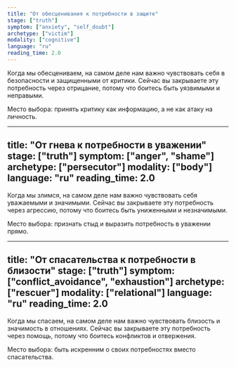 ```yaml
---
title: "От обесценивания к потребности в защите"
stage: ["truth"]
symptom: ["anxiety", "self_doubt"]
archetype: ["victim"]
modality: ["cognitive"]
language: "ru"
reading_time: 2.0
---
```


Когда мы обесцениваем, на самом деле нам важно чувствовать себя в безопасности и защищенными от критики. Сейчас вы закрываете эту потребность через отрицание, потому что боитесь быть уязвимыми и неправыми.

Место выбора: принять критику как информацию, а не как атаку на личность.

---

title: "От гнева к потребности в уважении"
stage: ["truth"]
symptom: ["anger", "shame"]
archetype: ["persecutor"]
modality: ["body"]
language: "ru"
reading_time: 2.0
---

Когда мы злимся, на самом деле нам важно чувствовать себя уважаемыми и значимыми. Сейчас вы закрываете эту потребность через агрессию, потому что боитесь быть униженными и незначимыми.

Место выбора: признать стыд и выразить потребность в уважении прямо.

---

title: "От спасательства к потребности в близости"
stage: ["truth"]
symptom: ["conflict_avoidance", "exhaustion"]
archetype: ["rescuer"]
modality: ["relational"]
language: "ru"
reading_time: 2.0
---

Когда мы спасаем, на самом деле нам важно чувствовать близость и значимость в отношениях. Сейчас вы закрываете эту потребность через помощь, потому что боитесь конфликтов и отвержения.

Место выбора: быть искренним о своих потребностях вместо спасательства.
